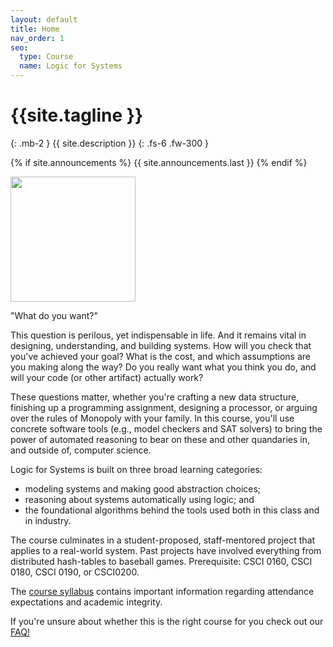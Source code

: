 ```yaml
---
layout: default
title: Home
nav_order: 1
seo:
  type: Course
  name: Logic for Systems
---
```


#  {{site.tagline }} 
{: .mb-2 }
{{ site.description }}
{: .fs-6 .fw-300 }

{% if site.announcements %} {{ site.announcements.last }} {% endif %}

<img src="https://csci1710.github.io//2022/assets/images/06.jpg" align="center" width="200">

"What do you want?"


This question is perilous, yet indispensable in life. And it remains vital in designing, understanding, and building systems. How will you check that you've achieved your goal? What is the cost, and which assumptions are you making along the way? Do you really want what you think you do, and will your code (or other artifact) actually work?

These questions matter, whether you're crafting a new data structure, finishing up a programming assignment, designing a processor, or arguing over the rules of Monopoly with your family. In this course, you'll use concrete software tools (e.g., model checkers and SAT solvers) to bring the power of automated reasoning to bear on these and other quandaries in, and outside of, computer science. 

Logic for Systems is built on three broad learning categories:
  * modeling systems and making good abstraction choices;
  * reasoning about systems automatically using logic; and
  * the foundational algorithms behind the tools used both in this class and in industry.

The course culminates in a student-proposed, staff-mentored project that applies to a real-world system. Past projects have involved everything from distributed hash-tables to baseball games. Prerequisite: CSCI 0160, CSCI 0180, CSCI 0190, or CSCI0200.

The [course syllabus](https://docs.google.com/document/d/1OJIFeb0txsfBKQnD78BGDRx-d2LDnh7SyH8Ejhik96c/preview) contains important information regarding attendance expectations and academic integrity.

If you're unsure about whether this is the right course for you check out our [FAQ!](https://docs.google.com/document/d/e/2PACX-1vQek5FgRtgmr7rdxOnq5qzTIaRoVcc0dN4dERg5qu4oJ4hTCAmWJkrBbNWUdm_zsMRtQOmzpG17fWQK/pub)
